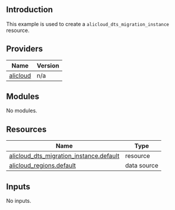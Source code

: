 ## Introduction

This example is used to create a `alicloud_dts_migration_instance` resource.

<!-- BEGIN_TF_DOCS -->
## Providers

| Name | Version |
|------|---------|
| <a name="provider_alicloud"></a> [alicloud](#provider\_alicloud) | n/a |

## Modules

No modules.

## Resources

| Name | Type |
|------|------|
| [alicloud_dts_migration_instance.default](https://registry.terraform.io/providers/aliyun/alicloud/latest/docs/resources/dts_migration_instance) | resource |
| [alicloud_regions.default](https://registry.terraform.io/providers/aliyun/alicloud/latest/docs/data-sources/regions) | data source |

## Inputs

No inputs.
<!-- END_TF_DOCS -->    
